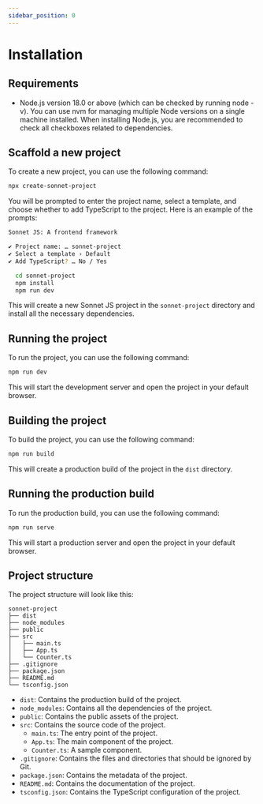 ```yaml
---
sidebar_position: 0
---
```

# Installation

## Requirements

- Node.js version 18.0 or above (which can be checked by running node -v). You can use nvm for managing multiple Node versions on a single machine installed. When installing Node.js, you are recommended to check all checkboxes related to dependencies.

## Scaffold a new project

To create a new project, you can use the following command:

```bash
npx create-sonnet-project
```

You will be prompted to enter the project name, select a template, and choose whether to add TypeScript to the project. Here is an example of the prompts:

```bash
Sonnet JS: A frontend framework

✔ Project name: … sonnet-project
✔ Select a template › Default
✔ Add TypeScript? … No / Yes

  cd sonnet-project
  npm install
  npm run dev
```

This will create a new Sonnet JS project in the `sonnet-project` directory and install all the necessary dependencies.

## Running the project

To run the project, you can use the following command:

```bash
npm run dev
```

This will start the development server and open the project in your default browser.

## Building the project

To build the project, you can use the following command:

```bash
npm run build
```

This will create a production build of the project in the `dist` directory.

## Running the production build

To run the production build, you can use the following command:

```bash
npm run serve
```

This will start a production server and open the project in your default browser.

## Project structure

The project structure will look like this:

```
sonnet-project
├── dist
├── node_modules
├── public
├── src
│   ├── main.ts
│   ├── App.ts
│   └── Counter.ts
├── .gitignore
├── package.json
├── README.md
└── tsconfig.json
```

- `dist`: Contains the production build of the project.
- `node_modules`: Contains all the dependencies of the project.
- `public`: Contains the public assets of the project.
- `src`: Contains the source code of the project.
  * `main.ts`: The entry point of the project.
  * `App.ts`: The main component of the project.
  * `Counter.ts`: A sample component.
- `.gitignore`: Contains the files and directories that should be ignored by Git.
- `package.json`: Contains the metadata of the project.
- `README.md`: Contains the documentation of the project.
- `tsconfig.json`: Contains the TypeScript configuration of the project.
